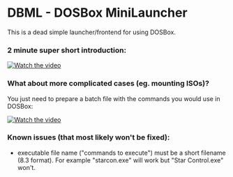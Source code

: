 # DBML - DOSBox MiniLauncher

This is a dead simple launcher/frontend for using DOSBox.

### 2 minute super short introduction:

[![Watch the video](https://img.youtube.com/vi/WVzqccy6FZI/maxresdefault.jpg)](https://youtu.be/WVzqccy6FZI)

### What about more complicated cases (eg. mounting ISOs)?
You just need to prepare a batch file with the commands you would use in DOSBox:

[![Watch the video](https://img.youtube.com/vi/A0cdD-PNBPo/maxresdefault.jpg)](https://youtu.be/A0cdD-PNBPo)

### Known issues (that most likely won't be fixed):
- executable file name ("commands to execute") must be a short filename (8.3 format). For example "starcon.exe" will work but "Star Control.exe" won't.

